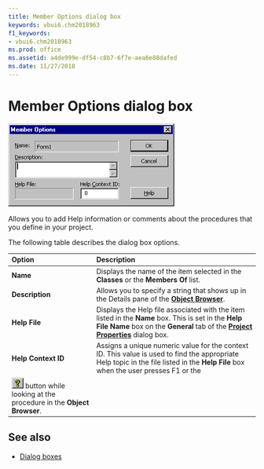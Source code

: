 ```yaml
---
title: Member Options dialog box
keywords: vbui6.chm2018963
f1_keywords:
- vbui6.chm2018963
ms.prod: office
ms.assetid: a4de999e-df54-c8b7-6f7e-aea6e88dafed
ms.date: 11/27/2018
---
```



# Member Options dialog box

![Member options dialog box](../../../images/membropt_ZA01201624.gif)

Allows you to add Help information or comments about the procedures that you define in your project.

The following table describes the dialog box options.

|Option|Description|
|:-----|:----------|
|**Name**|Displays the name of the item selected in the **Classes** or the **Members Of** list.|
|**Description**|Allows you to specify a string that shows up in the Details pane of the **[Object Browser](object-browser.md)**.|
|**Help File**|Displays the Help file associated with the item listed in the **Name** box. This is set in the **Help File Name** box on the **General** tab of the **[Project Properties](project-properties-dialog-box.md)** dialog box.|
|**Help Context ID**|Assigns a unique numeric value for the context ID. This value is used to find the appropriate Help topic in the file listed in the **Help File** box when the user presses F1 or the 
![Help button](../../../images/but_help_ZA01201583.gif) button while looking at the procedure in the **Object Browser**.|


## See also

- [Dialog boxes](../dialog-boxes.md)